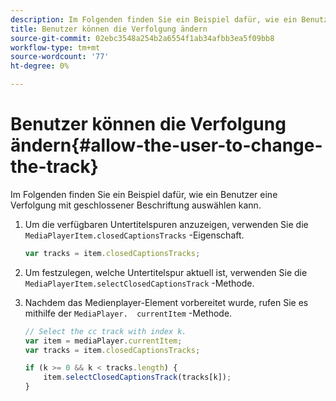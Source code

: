 ```yaml
---
description: Im Folgenden finden Sie ein Beispiel dafür, wie ein Benutzer eine Verfolgung mit geschlossener Beschriftung auswählen kann.
title: Benutzer können die Verfolgung ändern
source-git-commit: 02ebc3548a254b2a6554f1ab34afbb3ea5f09bb8
workflow-type: tm+mt
source-wordcount: '77'
ht-degree: 0%

---
```


# Benutzer können die Verfolgung ändern{#allow-the-user-to-change-the-track}

Im Folgenden finden Sie ein Beispiel dafür, wie ein Benutzer eine Verfolgung mit geschlossener Beschriftung auswählen kann.

1. Um die verfügbaren Untertitelspuren anzuzeigen, verwenden Sie die `MediaPlayerItem.closedCaptionsTracks` -Eigenschaft.

   ```js
   var tracks = item.closedCaptionsTracks;
   ```

1. Um festzulegen, welche Untertitelspur aktuell ist, verwenden Sie die `MediaPlayerItem.selectClosedCaptionsTrack` -Methode.
1. Nachdem das Medienplayer-Element vorbereitet wurde, rufen Sie es mithilfe der ` MediaPlayer.  currentItem ` -Methode.

   ```js
   // Select the cc track with index k. 
   var item = mediaPlayer.currentItem;     
   var tracks = item.closedCaptionsTracks; 
   
   if (k >= 0 && k < tracks.length) { 
       item.selectClosedCaptionsTrack(tracks[k]); 
   }
   ```

